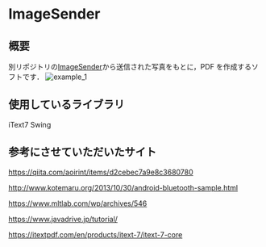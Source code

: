 # ImageSender
## 概要
別リポジトリの[ImageSender](https://github.com/HN410/ImageSender)から送信された写真をもとに，PDF
を作成するソフトです．
![example_1](https://github.com/HN410/ImageToPDF/tree/master/example/example_1.jpg)

## 使用しているライブラリ
iText7
Swing


## 参考にさせていただいたサイト

https://qiita.com/aoirint/items/d2cebec7a9e8c3680780

http://www.kotemaru.org/2013/10/30/android-bluetooth-sample.html

https://www.mltlab.com/wp/archives/546

https://www.javadrive.jp/tutorial/

https://itextpdf.com/en/products/itext-7/itext-7-core

